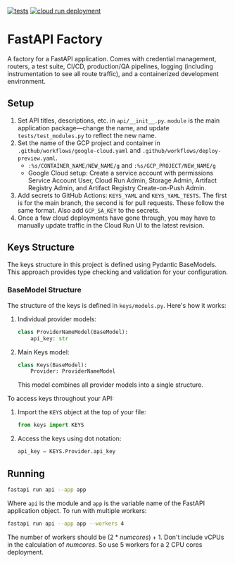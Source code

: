 [![tests](https://github.com/ORGANIZATION/REPO/actions/workflows/tests.yaml/badge.svg)](https://github.com/ORGANIZATION/REPO/actions/workflows/tests.yaml)
[![cloud run deployment](https://github.com/ORGANIZATION/REPO/actions/workflows/google-cloud.yaml/badge.svg)](https://github.com/ORGANIZATION/REPO/actions/workflows/google-cloud.yaml)


# FastAPI Factory

A factory for a FastAPI application. Comes with credential management, routers, a test suite, CI/CD, production/QA pipelines, logging (including instrumentation to see all route traffic), and a containerized development environment. 

## Setup

1. Set API titles, descriptions, etc. in `api/__init__.py`. `module` is the main application package––change the name, and update `tests/test_modules.py` to reflect the new name.
2. Set the name of the GCP project and container in `.github/workflows/google-cloud.yaml` and `.github/workflows/deploy-preview.yaml`.
   - `:%s/CONTAINER_NAME/NEW_NAME/g` and `:%s/GCP_PROJECT/NEW_NAME/g`
   - Google Cloud setup: Create a service account with permissions Service Account User, Cloud Run Admin, Storage Admin, Artifact Registry Admin, and Artifact Registry Create-on-Push Admin.
3. Add secrets to GitHub Actions: `KEYS_YAML` and `KEYS_YAML_TESTS`. The first is for the main branch, the second is for pull requests. These follow the same format. Also add `GCP_SA_KEY` to the secrets.
4. Once a few cloud deployments have gone through, you may have to manually update traffic in the Cloud Run UI to the latest revision. 

## Keys Structure

The keys structure in this project is defined using Pydantic BaseModels. This approach provides type checking and validation for your configuration.

### BaseModel Structure

The structure of the keys is defined in `keys/models.py`. Here's how it works:

1. Individual provider models:
   ```python
   class ProviderNameModel(BaseModel):
       api_key: str
   ```

2. Main Keys model:
   ```python
   class Keys(BaseModel):
       Provider: ProviderNameModel
   ```
   This model combines all provider models into a single structure.

To access keys throughout your API:

1. Import the `KEYS` object at the top of your file:
   ```python
   from keys import KEYS
   ```

2. Access the keys using dot notation:
   ```python
   api_key = KEYS.Provider.api_key
   ```

## Running

```bash
fastapi run api --app app
```

Where `api` is the module and `app` is the variable name of the FastAPI application object. To run with multiple workers:

```bash
fastapi run api --app app --workers 4
```

The number of workers should be $(2* numcores) + 1$. Don't include vCPUs in the calculation of $numcores$. So use 5 workers for a 2 CPU cores deployment. 
